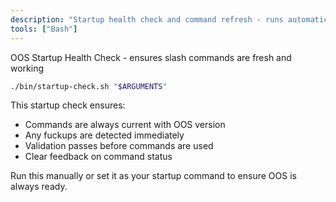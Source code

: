 ```yaml
---
description: "Startup health check and command refresh - runs automatically to ensure OOS is ready"
tools: ["Bash"]
---
```


OOS Startup Health Check - ensures slash commands are fresh and working

```bash
./bin/startup-check.sh "$ARGUMENTS"
```

This startup check ensures:
- Commands are always current with OOS version
- Any fuckups are detected immediately
- Validation passes before commands are used
- Clear feedback on command status

Run this manually or set it as your startup command to ensure OOS is always ready.